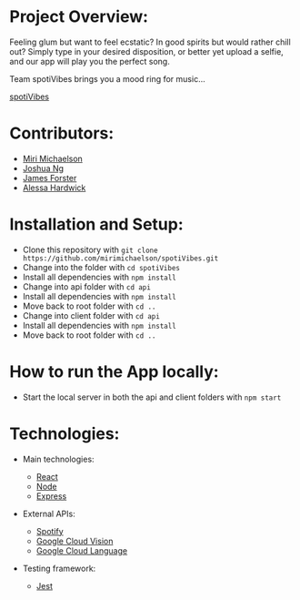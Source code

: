 Project Overview:
=================

Feeling glum but want to feel ecstatic?
In good spirits but would rather chill out?
Simply type in your desired disposition, or better yet upload a selfie, and our app will play you the perfect song.

Team spotiVibes brings you a mood ring for music...

[spotiVibes](http://spotivibes.surge.sh/)

Contributors:
=============

- [Miri Michaelson](https://github.com/mirimichaelson)
- [Joshua Ng](https://github.com/JoshuaNg2332)
- [James Forster](https://github.com/jamesAforster)
- [Alessa Hardwick](https://github.com/alessa-lou)

Installation and Setup:
=======================

- Clone this repository with ```git clone https://github.com/mirimichaelson/spotiVibes.git```
- Change into the folder with ```cd spotiVibes```
- Install all dependencies with ```npm install```
- Change into api folder with ```cd api```
- Install all dependencies with ```npm install```
- Move back to root folder with ```cd ..```
- Change into client folder with ```cd api```
- Install all dependencies with ```npm install```
- Move back to root folder with ```cd ..```

How to run the App locally:
===========================

- Start the local server in both the api and client folders with ```npm start```

Technologies:
=============

* Main technologies:

  - [React](https://reactjs.org/)
  - [Node](https://nodejs.org/en/)
  - [Express](https://expressjs.com)

* External APIs:

  - [Spotify](https://developer.spotify.com/documentation/web-api/)
  - [Google Cloud Vision](https://cloud.google.com/vision)
  - [Google Cloud Language](https://cloud.google.com/natural-language)

* Testing framework:

  - [Jest](https://jestjs.io)
